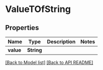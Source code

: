 
# ValueTOfString


## Properties
Name | Type | Description | Notes
------------ | ------------- | ------------- | -------------
**value** | **String** |  | 




[[Back to Model list]](Models.md) [[Back to API README]](README.md)

